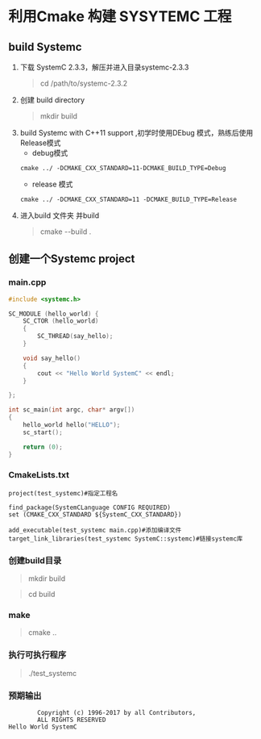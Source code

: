 # 利用Cmake 构建 SYSYTEMC 工程
## build Systemc
1. 下载 SystemC 2.3.3，解压并进入目录systemc-2.3.3
    >cd /path/to/systemc-2.3.2
2. 创建 build directory
    >mkdir build
3. build Systemc with C++11 support ,初学时使用DEbug 模式，熟练后使用Release模式
    * debug模式
    ```
    cmake ../ -DCMAKE_CXX_STANDARD=11-DCMAKE_BUILD_TYPE=Debug
    ```
    * release 模式
    ```
    cmake ../ -DCMAKE_CXX_STANDARD=11 -DCMAKE_BUILD_TYPE=Release
    ```
1. 进入build 文件夹 并build
    >cmake --build .
## 创建一个Systemc project 
### main.cpp
``` C++
#include <systemc.h>

SC_MODULE (hello_world) {
    SC_CTOR (hello_world)
    {
        SC_THREAD(say_hello);
    }

    void say_hello()
    {
        cout << "Hello World SystemC" << endl;
    }

};

int sc_main(int argc, char* argv[])
{
    hello_world hello("HELLO");
    sc_start();

    return (0);
}
```

### CmakeLists.txt
```cmake_minimum_required(VERSION 3.0)
project(test_systemc)#指定工程名

find_package(SystemCLanguage CONFIG REQUIRED)
set (CMAKE_CXX_STANDARD ${SystemC_CXX_STANDARD})

add_executable(test_systemc main.cpp)#添加编译文件
target_link_libraries(test_systemc SystemC::systemc)#链接systemc库
```
### 创建build目录
>mkdir build

>cd build
### make
>cmake ..
### 执行可执行程序
>./test_systemc 
### 预期输出
```SystemC 2.3.2 --- Oct 14 2017 19:38:30
        Copyright (c) 1996-2017 by all Contributors,
        ALL RIGHTS RESERVED
Hello World SystemC
```



